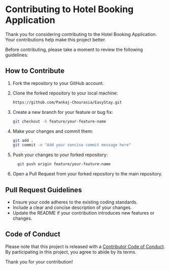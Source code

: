 # Contributing to Hotel Booking Application

Thank you for considering contributing to the Hotel Booking Application. Your contributions help make this project better.

Before contributing, please take a moment to review the following guidelines:

## How to Contribute

1. Fork the repository to your GitHub account.
2. Clone the forked repository to your local machine:

   ```bash
   https://github.com/Pankaj-Chourasia/EasyStay.git
   ```
3. Create a new branch for your feature or bug fix:
   ```bash
   git checkout -b feature/your-feature-name
   ```
4. Make your changes and commit them:
   ```bash
   git add .
   git commit -m "Add your concise commit message here"
    ```
5. Push your changes to your forked repository:
   ```bash
     git push origin feature/your-feature-name
   ```
6. Open a Pull Request from your forked repository to the main repository.
## Pull Request Guidelines
- Ensure your code adheres to the existing coding standards.
- Include a clear and concise description of your changes.
- Update the README if your contribution introduces new features or changes.
## Code of Conduct
Please note that this project is released with a [Contributor Code of Conduct](CODE_OF_CONDUCT.md). By participating in this project, you agree to abide by its terms.

Thank you for your contribution!
